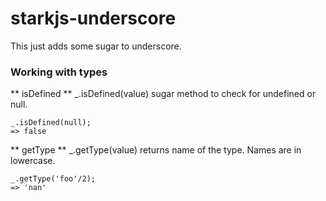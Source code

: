 starkjs-underscore
==================

This just adds some sugar to underscore.

### Working with types

** isDefined ** _.isDefined(value)
sugar method to check for undefined or null.

	_.isDefined(null);
	=> false
    
** getType ** _.getType(value)
returns name of the type. Names are in lowercase.

	_.getType('foo'/2);
	=> 'nan'


